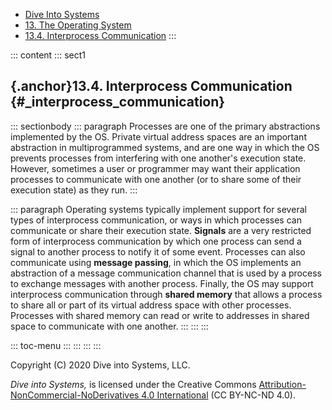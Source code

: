 



-   [Dive Into Systems](../index-2.html)
-   [13. The Operating System](index.html)
-   [13.4. Interprocess Communication](ipc.html)
:::

::: content
::: sect1
## [](#_interprocess_communication){.anchor}13.4. Interprocess Communication {#_interprocess_communication}

::: sectionbody
::: paragraph
Processes are one of the primary abstractions implemented by the OS.
Private virtual address spaces are an important abstraction in
multiprogrammed systems, and are one way in which the OS prevents
processes from interfering with one another's execution state. However,
sometimes a user or programmer may want their application processes to
communicate with one another (or to share some of their execution state)
as they run.
:::

::: paragraph
Operating systems typically implement support for several types of
interprocess communication, or ways in which processes can communicate
or share their execution state. **Signals** are a very restricted form
of interprocess communication by which one process can send a signal to
another process to notify it of some event. Processes can also
communicate using **message passing**, in which the OS implements an
abstraction of a message communication channel that is used by a process
to exchange messages with another process. Finally, the OS may support
interprocess communication through **shared memory** that allows a
process to share all or part of its virtual address space with other
processes. Processes with shared memory can read or write to addresses
in shared space to communicate with one another.
:::
:::
:::

::: toc-menu
:::
:::
:::
:::

Copyright (C) 2020 Dive into Systems, LLC.

*Dive into Systems,* is licensed under the Creative Commons
[Attribution-NonCommercial-NoDerivatives 4.0
International](https://creativecommons.org/licenses/by-nc-nd/4.0/) (CC
BY-NC-ND 4.0).
